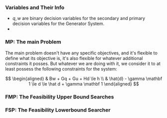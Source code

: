 ### **Variables and Their Info**

* $q,w$ are binary decision variables for the secondary and primary decision variables for the Generator System. 
* 

### **MP: The main Problem**

The main problem doesn't have any specific objectives, and it's flexible to define what its objective is, it's also flexible for whatever additional constraints it posses. But whatever we are doing with it, we consider it to at least possess the following constraints for the system: 

$$
\begin{aligned}
    & Bw + Gq + Gu + Hd \le h
    \\
    & \hat{d} - \gamma \mathbf 1 \le d \le \hat d + \gamma \mathbf 1
\end{aligned}
$$


### **FMP: The Feasibility Upper Bound Searches**


### **FSP: The Feasibility Lowerbound Searcher**


